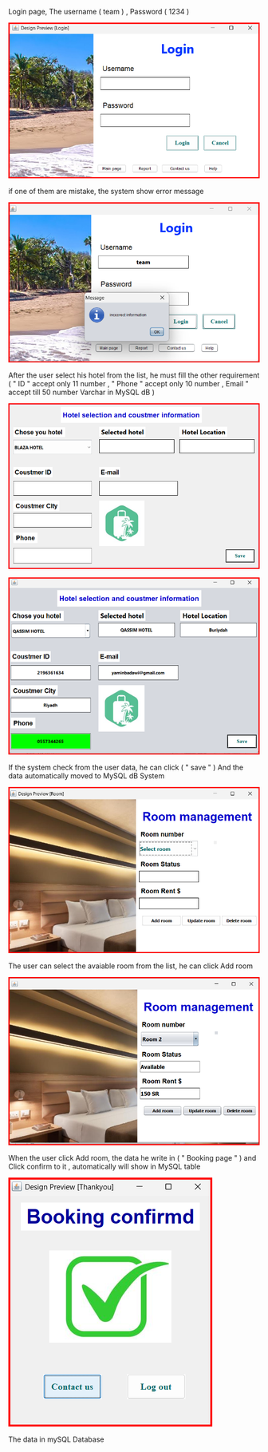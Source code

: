Login page, The username ( team ) , Password ( 1234 )

![image alt](https://github.com/YaminBadawi/Hotel-Booking-System/blob/e3221dac388daa507efc5fb56304ce026e9b42a1/Login-page.png)

 if one of them are mistake, the system show error message 
	
![image alt](https://github.com/YaminBadawi/Hotel-Booking-System/blob/3cbdd33a49c752d9ff9ef89c15dd3b451aab73f3/Login1-page.png)

After the user select his hotel from the list, he must fill the other requirement ( "
ID " accept only 11 number , " Phone " accept only 10 number , Email " accept till
50 number Varchar in MySQL dB )

![image alt](https://github.com/YaminBadawi/Hotel-Booking-System/blob/c84b07eed28dca4038a55189317df22aaf11cff4/Coustmer-Page.png)

![image alt](https://github.com/YaminBadawi/Hotel-Booking-System/blob/0eabe0b4c789c5afb43fd8fd64f3d1d14b8c787d/Coustmer2-page.png)

If the system check from the user data, he can click ( " save " )
And the data automatically moved to MySQL dB System

![image alt](https://github.com/YaminBadawi/Hotel-Booking-System/blob/80586ec640af6d17ccc08f3a8523e7efe071f439/Room-page.png)

The user can select the avaiable room from the list, he can click Add room

![image alt](https://github.com/YaminBadawi/Hotel-Booking-System/blob/26523f53ec0ea3e4df0b0e6c92ee304b2fc348d7/Room2-page.png)

When the user click Add room, the data he write in ( " Booking page " ) and Click confirm
to it , automatically will show in MySQL table

![image alt](https://github.com/YaminBadawi/Hotel-Booking-System/blob/ad491bac6e32f4c347ab84646027ccab706efd82/Booking%20confirm-page.png)

The data in mySQL Database
